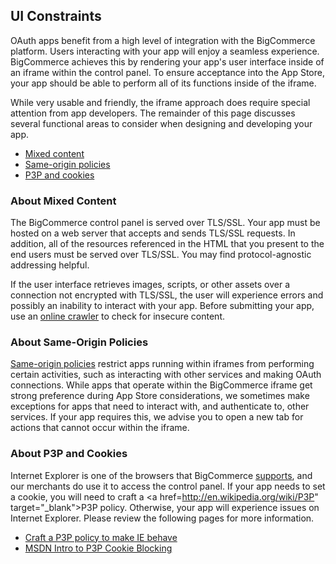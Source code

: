 ## <span class="jumptarget"> UI Constraints </span>

OAuth apps benefit from a high level of integration with the BigCommerce platform. Users interacting with your app will enjoy a seamless experience. BigCommerce achieves this by rendering your app's user interface inside of an iframe within the control panel. To ensure acceptance into the App Store, your app should be able to perform all of its functions inside of the iframe.

While very usable and friendly, the iframe approach does require special attention from app developers. The remainder of this page discusses several functional areas to consider when designing and developing your app.

*   [Mixed content](#about-mixed-content)
*   [Same-origin policies](#about-same-origin-policies)
*   [P3P and cookies](#about-p3p-and-cookies)

### <span class="jumptarget"> About Mixed Content </span>

The BigCommerce control panel is served over TLS/SSL. Your app must be hosted on a web server that accepts and sends TLS/SSL requests. In addition, all of the resources referenced in the HTML that you present to the end users must be served over TLS/SSL. You may find protocol-agnostic addressing helpful.

If the user interface retrieves images, scripts, or other assets over a connection not encrypted with TLS/SSL, the user will experience errors and possibly an inability to interact with your app. Before submitting your app, use an <a href="https://www.jitbit.com/sslcheck/" target="_blank">online crawler</a> to check for insecure content.

### <span class="jumptarget"> About Same-Origin Policies </span>

<a href="http://en.wikipedia.org/wiki/Same-origin_policy" target="_blank">Same-origin policies</a> restrict apps running within iframes from performing certain activities, such as interacting with other services and making OAuth connections. While apps that operate within the BigCommerce iframe get strong preference during App Store considerations, we sometimes make exceptions for apps that need to interact with, and authenticate to, other services. If your app requires this, we advise you to open a new tab for actions that cannot occur within the iframe.

### <span class="jumptarget"> About P3P and Cookies </span>

Internet Explorer is one of the browsers that BigCommerce [supports](#supported-browsers), and our merchants do use it to access the control panel. If your app needs to set a cookie, you will need to craft a <a href=http://en.wikipedia.org/wiki/P3P" target="_blank">P3P policy</a>. Otherwise, your app will experience issues on Internet Explorer. Please review the following pages for more information.

*   <a href="http://www.techrepublic.com/blog/software-engineer/craft-a-p3p-policy-to-make-ie-behave/" target="_blank">Craft a P3P policy to make IE behave</a>
*   <a href="http://blogs.msdn.com/b/ieinternals/archive/2013/09/17/simple-introduction-to-p3p-cookie-blocking-frame.aspx" target="_blank">MSDN Intro to P3P Cookie Blocking</a>
